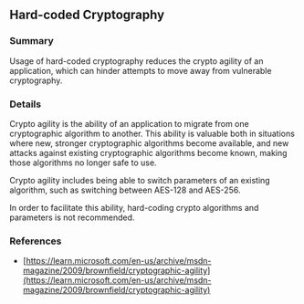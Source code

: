 ## Hard-coded Cryptography

### Summary

Usage of hard-coded cryptography reduces the crypto agility of an application, which can hinder attempts to move away from vulnerable cryptography.

### Details

Crypto agility is the ability of an application to migrate from one cryptographic algorithm to another. This ability is valuable both in situations where new, stronger cryptographic algorithms become available, and new attacks against existing cryptographic algorithms become known, making those algorithms no longer safe to use.

Crypto agility includes being able to switch parameters of an existing algorithm, such as switching between AES-128 and AES-256.

In order to facilitate this ability, hard-coding crypto algorithms and parameters is not recommended.

### References

* [https://learn.microsoft.com/en-us/archive/msdn-magazine/2009/brownfield/cryptographic-agility](https://learn.microsoft.com/en-us/archive/msdn-magazine/2009/brownfield/cryptographic-agility)
